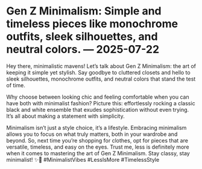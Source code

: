 # Gen Z Minimalism: Simple and timeless pieces like monochrome outfits, sleek silhouettes, and neutral colors. — 2025-07-22

Hey there, minimalistic mavens! Let’s talk about Gen Z Minimalism: the art of keeping it simple yet stylish. Say goodbye to cluttered closets and hello to sleek silhouettes, monochrome outfits, and neutral colors that stand the test of time. 

Why choose between looking chic and feeling comfortable when you can have both with minimalist fashion? Picture this: effortlessly rocking a classic black and white ensemble that exudes sophistication without even trying. It’s all about making a statement with simplicity.

Minimalism isn’t just a style choice, it’s a lifestyle. Embracing minimalism allows you to focus on what truly matters, both in your wardrobe and beyond. So, next time you’re shopping for clothes, opt for pieces that are versatile, timeless, and easy on the eyes. Trust me, less is definitely more when it comes to mastering the art of Gen Z Minimalism. Stay classy, stay minimalist! ✨🖤 #MinimalistVibes #LessIsMore #TimelessStyle